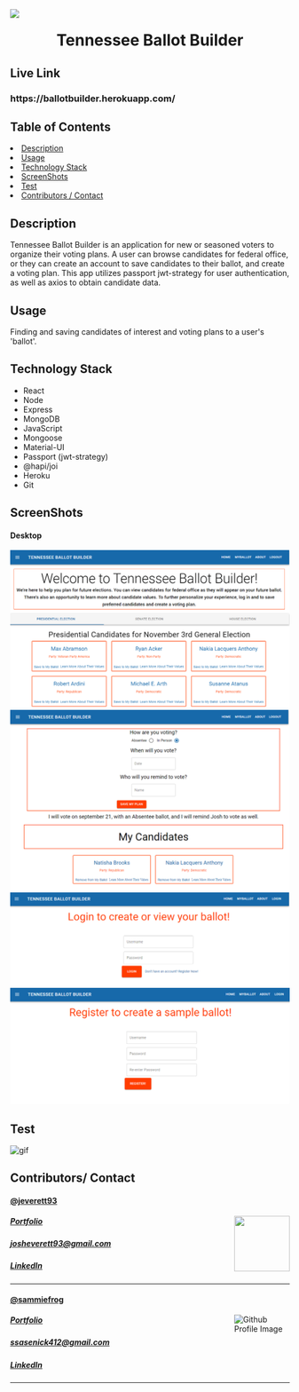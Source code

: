 <img align="left" src= "https://img.shields.io/badge/License-MIT-green">
<h1 align= "center">Tennessee Ballot Builder</h1> 
<h2>Live Link</h2>
<h3>https://ballotbuilder.herokuapp.com/</h3>

<h2> Table of Contents </h2>
<li><a href="#description">Description</a></li>  
<li><a href="#usage">Usage</a></li> 
<li><a href="#tech">Technology Stack</a></li> 
<li><a href="#screen">ScreenShots</a></li> 
<li><a href="#test">Test</a></li>
<li><a href="#contributors">Contributors / Contact</a></li>

<h2 id="description"> Description </h2>
<p>Tennessee Ballot Builder is an application for new or seasoned voters to organize their voting plans. A user can browse candidates for federal office, or they can create an account to save candidates to their ballot, and create a voting plan. This app utilizes passport jwt-strategy for user authentication, as well as axios to obtain candidate data. 
</p>

<h2 id="usage"> Usage </h2>
<p>Finding and saving candidates of interest and voting plans to a user's 'ballot'.</p>

<h2 id="tech"> Technology Stack </h2>          
<ul>
<li>React</li>
<li>Node</li>
<li>Express</li>
<li>MongoDB</li>
<li>JavaScript</li>
<li>Mongoose</li>
<li>Material-UI</li>
<li>Passport (jwt-strategy)</li>
<li>@hapi/joi</li>
<li>Heroku</li>
<li>Git</li>
</ul>

<h2 id="screen"> ScreenShots </h2>
<h4> Desktop </h4>
<img src= "./client/public/capt1.png" alt="home page" >
<img src= "./client/public/capt2.png" alt="home page" >
<img src= "./client/public/capt3.png" alt="home page" >
<img src= "./client/public/capt4.png" alt="home page" >

<h2 id="test"> Test </h2>
<img width="600" height="350" src= "./client/public/ballotbuild.gif" alt="gif" >

<h2 id="contributors"> Contributors/ Contact</h2>

<h4><a href= "https://github.com/jeverett93">@jeverett93</a></h4>
<img align="right" width="100" height="100" src="https://avatars0.githubusercontent.com/u/60204713?v=4">
<h5><a href= "https://jeverett93.github.io/">Portfolio</a></h5>  
<h5><a href= "mailto:josheverett93@gmail.com">josheverett93@gmail.com</a></h5>       
<h5><a href= "https://www.linkedin.com/in/joshua-everett-087a4649/">LinkedIn</a></h5>
<hr>

<h4><a href= "https://github.com/sammiefrog">@sammiefrog</a></h4>
<img align="right" width="100" height="100" src="https://avatars0.githubusercontent.com/u/59233248?v=4" alt="Github Profile Image">
<h5><a href= "https://sammiefrog.github.io/">Portfolio</a></h5>  
<h5><a href= "mailto:ssasenick412@gmail.com">ssasenick412@gmail.com</a></h5>       
<h5><a href= "https://www.linkedin.com/in/sammantha-sasenick412/">LinkedIn</a></h5>
<hr>
